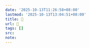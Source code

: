 ```yaml
---
date: '2025-10-13T11:26:58+08:00'
lastmod: '2025-10-13T13:04:51+08:00'
title: 󰔪
url: 󰔪
tags: []
src:
note:
---
```

